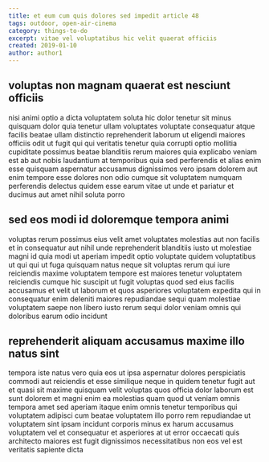 ```yaml
---
title: et eum cum quis dolores sed impedit article 48
tags: outdoor, open-air-cinema
category: things-to-do
excerpt: vitae vel voluptatibus hic velit quaerat officiis
created: 2019-01-10
author: author1
---
```


## voluptas non magnam quaerat est nesciunt officiis

nisi animi optio a dicta voluptatem soluta hic dolor tenetur sit minus quisquam dolor quia tenetur ullam voluptates voluptate consequatur atque facilis beatae ullam distinctio reprehenderit laborum ut eligendi maiores officiis odit ut fugit qui qui veritatis tenetur quia corrupti optio mollitia cupiditate possimus beatae blanditiis rerum maiores quia explicabo veniam est ab aut nobis laudantium at temporibus quia sed perferendis et alias enim esse quisquam aspernatur accusamus dignissimos vero ipsam dolorem aut enim tempore esse dolores non odio cumque sit voluptatem numquam perferendis delectus quidem esse earum vitae ut unde et pariatur et ducimus aut amet nihil soluta porro

## sed eos modi id doloremque tempora animi

voluptas rerum possimus eius velit amet voluptates molestias aut non facilis et in consequatur aut nihil unde reprehenderit blanditiis iusto ut molestiae magni id quia modi ut aperiam impedit optio voluptate quidem voluptatibus ut qui qui ut fuga quisquam natus neque sit voluptas rerum qui iure reiciendis maxime voluptatem tempore est maiores tenetur voluptatem reiciendis cumque hic suscipit ut fugit voluptas quod sed eius facilis accusamus et velit ut laborum et quos asperiores voluptatem expedita qui in consequatur enim deleniti maiores repudiandae sequi quam molestiae voluptatem saepe non libero iusto rerum sequi dolor veniam omnis qui doloribus earum odio incidunt

## reprehenderit aliquam accusamus maxime illo natus sint

tempora iste natus vero quia eos ut ipsa aspernatur dolores perspiciatis commodi aut reiciendis et esse similique neque in quidem tenetur fugit aut et quasi sit maxime quisquam velit voluptas quos officia dolor laborum est sunt dolorem et magni enim ea molestias quam quod ut veniam omnis tempora amet sed aperiam itaque enim omnis tenetur temporibus qui voluptatem adipisci cum beatae voluptatem illo porro rem repudiandae ut voluptatem sint ipsam incidunt corporis minus ex harum accusamus voluptatem vel et consequatur et asperiores at ut error occaecati quis architecto maiores est fugit dignissimos necessitatibus non eos vel est veritatis sapiente dicta
